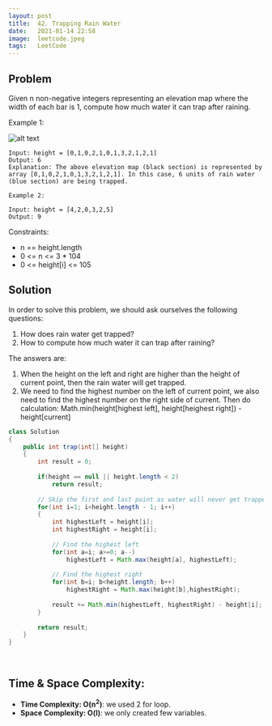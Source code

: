 ```yaml
---
layout: post 
title:  42. Trapping Rain Water
date:   2021-01-14 22:58
image:  leetcode.jpeg
tags:   LeetCode
---
```


## Problem

Given n non-negative integers representing an elevation map where the width of each bar is 1, compute how much water it can trap after raining.

Example 1:

![alt text](https://assets.leetcode.com/uploads/2018/10/22/rainwatertrap.png "Trapping Rain Water")

```
Input: height = [0,1,0,2,1,0,1,3,2,1,2,1]
Output: 6
Explanation: The above elevation map (black section) is represented by array [0,1,0,2,1,0,1,3,2,1,2,1]. In this case, 6 units of rain water (blue section) are being trapped.

Example 2:

Input: height = [4,2,0,3,2,5]
Output: 9
```

Constraints:

* n == height.length
* 0 <= n <= 3 * 104
* 0 <= height[i] <= 105

## Solution

In order to solve this problem, we should ask ourselves the following questions: 

1. How does rain water get trapped? 
2. How to compute how much water it can trap after raining?
    
The answers are:

1. When the height on the left and right are higher than the height of current point, then the rain water will get trapped.
2. We need to find the highest number on the left of current point, we also need to find the highest number on the right side of current. Then do calculation: Math.min(height[highest left], height[heighest right]) - height[current]

```java
class Solution 
{
    public int trap(int[] height) 
    {
        int result = 0;
       
        if(height == null || height.length < 2)
            return result;
        
        // Skip the first and last point as water will never get trapped there.
        for(int i=1; i<height.length - 1; i++)
        {
            int highestLeft = height[i];
            int highestRight = height[i];
            
            // Find the highest left
            for(int a=i; a>=0; a--)
                highestLeft = Math.max(height[a], highestLeft);
            
            // Find the highest right
            for(int b=i; b<height.length; b++)
                highestRight = Math.max(height[b],highestRight);
            
            result += Math.min(highestLeft, highestRight) - height[i];
        }
        
        return result;
    }
}
```

<!-- Line breaks -->
<br />

## Time & Space Complexity:

* **Time Complexity: O(n<sup>2</sup>)**: we used 2 for loop.
* **Space Complexity: O(l)**: we only created few variables.

